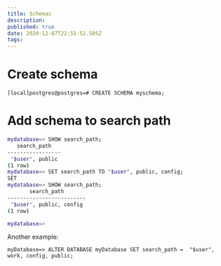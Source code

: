 ```yaml
---
title: Schemas
description: 
published: true
date: 2020-12-07T22:55:52.505Z
tags: 
---
```


# Create schema

```pgsql
[local]postgres@postgres=# CREATE SCHEMA myschema;
```


# Add schema to search path


```bash
mydatabase=> SHOW search_path;
   search_path
-----------------
 "$user", public
(1 row)
mydatabase=> SET search_path TO "$user", public, config;
SET
mydatabase=> SHOW search_path;
       search_path
-------------------------
 "$user", public, config
(1 row)

mydatabase=>
```

Another example:

```
myDatabase=> ALTER DATABASE myDatabase SET search_path =  "$user",  work, config, public;
```